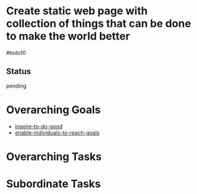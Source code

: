 # Create static web page with collection of things that can be done to make the world better

#todo10

## Status
pending

# Overarching Goals
- [inspire-to-do-good](../planning/goals/inspire-to-do-good.md)
- [enable-individuals-to-reach-goals](../planning/goals/enable-individuals-to-reach-goals.md)

# Overarching Tasks

# Subordinate Tasks
